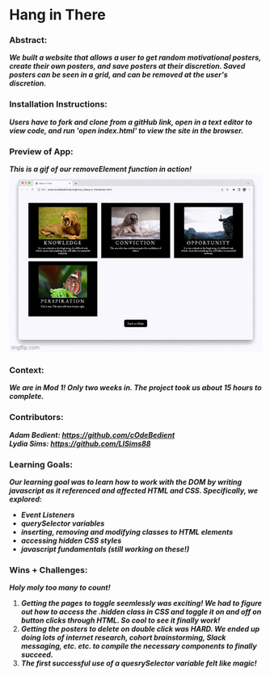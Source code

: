 # Hang in There  

### Abstract:
[//]: <> (Briefly describe what you built and its features. What problem is the app solving? How does this application solve that problem?)  
***We built a website that allows a user to get random motivational posters, create their own posters, and save posters at their discretion. Saved posters can be seen in a grid, and can be removed at the user's discretion.***

### Installation Instructions:
[//]: <> (What steps does a person have to take to get your app cloned down and running?)  
***Users have to fork and clone from a gitHub link, open in a text editor to view code, and run 'open index.html' to view the site in the browser.***

### Preview of App:
[//]: <> (Provide ONE gif or screenshot of your application - choose the "coolest" piece of functionality to show off.)  
***This is a gif of our removeElement function in action!***  
![Poster Grid Gif](88wl8e-1.gif)

### Context:
[//]: <> (Give some context for the project here. How long did you have to work on it? How far into the Turing program are you?)  
***We are in Mod 1! Only two weeks in. The project took us about 15 hours to complete.***

### Contributors:
[//]: <> (Who worked on this application? Link to their GitHubs.)
***Adam Bedient: https://github.com/cOdeBedient***  
***Lydia Sims: https://github.com/LISims88***  

### Learning Goals:
[//]: <> (What were the learning goals of this project? What tech did you work with?)  
***Our learning goal was to learn how to work with the DOM by writing javascript as it referenced and affected HTML and CSS. Specifically, we explored:***  
- ***Event Listeners***
- ***querySelector variables***
- ***inserting, removing and modifying classes to HTML elements***
- ***accessing hidden CSS styles***
- ***javascript fundamentals (still working on these!)***

### Wins + Challenges:
[//]: <> (What are 2-3 wins you have from this project? What were some challenges you faced - and how did you get over them?)
***Holy moly too many to count!***
1. ***Getting the pages to toggle seemlessly was exciting! We had to figure out how to access the .hidden class in CSS and toggle it on and off on button clicks through HTML. So cool to see it finally work!***
2. ***Getting the posters to delete on double click was HARD. We ended up doing lots of internet research, cohort brainstorming, Slack messaging, etc. etc. to compile the necessary components to finally succeed.***
3. ***The first successful use of a quesrySelector variable felt like magic!***